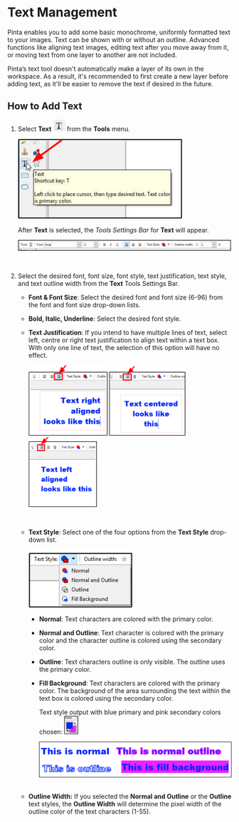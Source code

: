 # Text Management #

Pinta enables you to add some basic monochrome, uniformly formatted text to your images. Text can be shown with or without an outline. Advanced functions like aligning text images, editing text after you move away from it, or moving text from one layer to another are not included.  

Pinta’s text tool doesn't automatically make a layer of its own in the workspace. As a result, it's recommended to first create a new layer before adding text, as it'll be easier to remove the text if desired in the future.

## How to Add Text
 
 1. Select **Text** ![Text icon](img/texttool.png) from the **Tools** menu.   

     ![Wand](img/textselecttool.png)  

    After **Text** is selected, the *Tools Settings Bar* for **Text** will appear.

     ![Text Tool Bar](img/texttoolbar.png)

    &nbsp; 
  
2. Select the desired font, font size, font style, text justification, text style, and text outline width from the **Text** Tools Settings Bar.

    -  **Font & Font Size**: Select the desired font and font size (6-96) from the font and font size drop-down lists.    
    -  **Bold, Italic, Underline**: Select the desired font style.   
    -  **Text Justification**: If you intend to have multiple lines of text, select left, centre or right text justification to align text within a text box. With only one line of text, the selection of this option will have no effect.

        ![text right aligned](img/textalignright.png)  ![text center aligned](img/textaligncenter.png) ![text left aligned](img/textalignleft.png)

        &nbsp;    

    -  **Text Style**: Select one of the four options from the **Text Style** drop-down list.    

        ![Text Style](img/textstyle.png)

          - **Normal**: Text characters are colored with the primary color.  
          - **Normal and Outline**: Text character is colored with the primary color and the character outline is colored using the secondary color.
          - **Outline**: Text characters outline is only visible. The outline uses the primary color.
          - **Fill Background**: Text characters are colored with the primary color. The background of the area surrounding the text within the text box is colored using the secondary color. 
          
              Text style output with blue primary and pink secondary colors chosen: ![primary and secondary color](img/coloricon.png)

            ![text style example](img/textexamples.png)   
            &nbsp;    
   
    -  **Outline Width:** If you selected the **Normal and Outline** or the **Outline** text styles, the **Outline Width** will determine the pixel width of the outline color of the text characters (1-55).   
